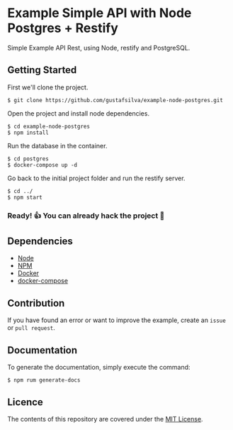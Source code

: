 # Example Simple API with Node Postgres + Restify
Simple Example API Rest, using Node, restify and PostgreSQL.

## Getting Started

First we'll clone the project.

```shell
$ git clone https://github.com/gustafsilva/example-node-postgres.git
```

Open the project and install node dependencies.

```shell
$ cd example-node-postgres
$ npm install
```

Run the database in the container.

```shell
$ cd postgres
$ docker-compose up -d
```

Go back to the initial project folder and run the restify server.
```shell
$ cd ../
$ npm start
```

### Ready! :+1: You can already hack the project :rocket:

## Dependencies
* [Node](https://nodejs.org/)
* [NPM](https://www.npmjs.com/)
* [Docker](https://www.docker.com/)
* [docker-compose](https://docs.docker.com/compose/)

## Contribution
If you have found an error or want to improve the example, create an `issue` or `pull request`.

## Documentation
To generate the documentation, simply execute the command:

```shell
$ npm rum generate-docs
```

## Licence
The contents of this repository are covered under the [MIT License](https://github.com/gustafsilva/example-node-postgres/blob/master/LICENSE).
